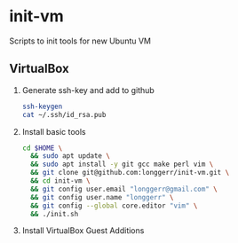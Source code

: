 # init-vm
Scripts to init tools for new Ubuntu VM

## VirtualBox

1. Generate ssh-key and add to github
    ```sh
    ssh-keygen
    cat ~/.ssh/id_rsa.pub
    ```
1. Install basic tools
    ```sh
    cd $HOME \
      && sudo apt update \
      && sudo apt install -y git gcc make perl vim \
      && git clone git@github.com:longgerr/init-vm.git \
      && cd init-vm \
      && git config user.email "longgerr@gmail.com" \
      && git config user.name "longgerr" \
      && git config --global core.editor "vim" \
      && ./init.sh
    ```
1. Install VirtualBox Guest Additions
